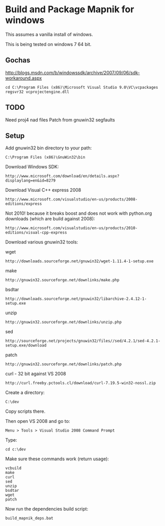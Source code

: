 # Build and Package Mapnik for windows

This assumes a vanilla install of windows.

This is being tested on windows 7 64 bit.

## Gochas

http://blogs.msdn.com/b/windowssdk/archive/2007/09/06/sdk-workaround.aspx

    cd C:\Program Files (x86)\Microsoft Visual Studio 9.0\VC\vcpackages
    regsvr32 vcprojectengine.dll


## TODO

Need proj4 nad files
Patch from gnuwin32 segfaults


## Setup

Add gnuwin32 bin directory to your path:

    C:\Program Files (x86)\GnuWin32\bin

Download Windows SDK:

    http://www.microsoft.com/download/en/details.aspx?displaylang=en&id=8279

Download Visual C++ express 2008

    http://www.microsoft.com/visualstudio/en-us/products/2008-editions/express
    
Not 2010! because it breaks boost and does not work with python.org downloads (which are build against 2008):

    http://www.microsoft.com/visualstudio/en-us/products/2010-editions/visual-cpp-express

Download various gnuwin32 tools:

wget

    http://downloads.sourceforge.net/gnuwin32/wget-1.11.4-1-setup.exe

make

    http://gnuwin32.sourceforge.net/downlinks/make.php

bsdtar

    http://downloads.sourceforge.net/gnuwin32/libarchive-2.4.12-1-setup.exe

unzip

    http://gnuwin32.sourceforge.net/downlinks/unzip.php

sed

    http://sourceforge.net/projects/gnuwin32/files//sed/4.2.1/sed-4.2.1-setup.exe/download

patch

    http://gnuwin32.sourceforge.net/downlinks/patch.php

curl - 32 bit against VS 2008

    http://curl.freeby.pctools.cl/download/curl-7.19.5-win32-nossl.zip


Create a directory:

    C:\dev
   
Copy scripts there.

Then open VS 2008 and go to:

    Menu > Tools > Visual Studio 2008 Command Prompt

Type:

    cd c:\dev
    
Make sure these commands work (return usage):

    vcbuild
    make
    curl
    sed
    unzip
    bsdtar
    wget
    patch

Now run the dependencies build script:

    build_mapnik_deps.bat
